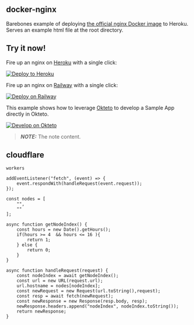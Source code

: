 ## docker-nginx

Barebones example of deploying
[the official nginx Docker image](https://github.com/docker-library/docs/tree/master/nginx)
to Heroku. Serves an example html file at the root directory.

## Try it now!

Fire up an nginx on [Heroku](https://www.heroku.com/) with a single click:

[![Deploy to Heroku](https://www.herokucdn.com/deploy/button.svg)](https://heroku.com/deploy)

Fire up an nginx on [Railway](https://railway.app/) with a single click:

[![Deploy on Railway](https://railway.app/button.svg)](https://railway.app/new/template?template=https://github.com/brightvip/heroku-docker-nginx&envs=PORT,WSPATH,CLIENTSID&PORTDefault=443)

This example shows how to leverage [Okteto](https://github.com/okteto/okteto) to develop a  Sample App directly in Okteto.

[![Develop on Okteto](https://okteto.com/develop-okteto.svg)](https://cloud.okteto.com/deploy?repository=https://github.com/brightvip/heroku-docker-nginx&vars=[{"name":"PORT","value":"8080"},{"name":"CLIENTSID","value":""},{"name":"WSPATH","value":""}])

> **_NOTE:_**  The note content.

## cloudflare 
`workers`

```
addEventListener("fetch", (event) => {
    event.respondWith(handleRequest(event.request));
});

const nodes = [
    "",
    ""
];

async function getNodeIndex() {
    const hours = new Date().getHours();
    if(hours >= 4  && hours <= 16 ){
        return 1;
    } else {
        return 0;
    }
}

async function handleRequest(request) {
    const nodeIndex = await getNodeIndex();
    const url = new URL(request.url);
    url.hostname = nodes[nodeIndex];
    const newRequest = new Request(url.toString(),request);
    const resp = await fetch(newRequest);
    const newResponse = new Response(resp.body, resp);
    newResponse.headers.append("nodeIndex", nodeIndex.toString());
    return newResponse;
}
```




